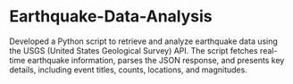 # Earthquake-Data-Analysis
Developed a Python script to retrieve and analyze earthquake data using the USGS (United States Geological Survey) API. The script fetches real-time earthquake information, parses the JSON response, and presents key details, including event titles, counts, locations, and magnitudes.
